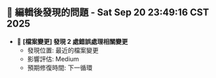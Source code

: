 ## 🚨 編輯後發現的問題 - Sat Sep 20 23:49:16 CST 2025

- 🔄 **[檔案變更] 發現        2 處錯誤處理相關變更**
  - 發現位置: 最近的檔案變更
  - 影響評估: Medium
  - 預期修復時間: 下一循環

